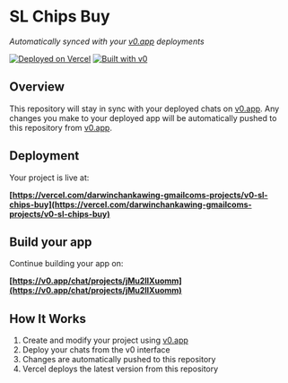 # SL Chips Buy

*Automatically synced with your [v0.app](https://v0.app) deployments*

[![Deployed on Vercel](https://img.shields.io/badge/Deployed%20on-Vercel-black?style=for-the-badge&logo=vercel)](https://vercel.com/darwinchankawing-gmailcoms-projects/v0-sl-chips-buy)
[![Built with v0](https://img.shields.io/badge/Built%20with-v0.app-black?style=for-the-badge)](https://v0.app/chat/projects/jMu2llXuomm)

## Overview

This repository will stay in sync with your deployed chats on [v0.app](https://v0.app).
Any changes you make to your deployed app will be automatically pushed to this repository from [v0.app](https://v0.app).

## Deployment

Your project is live at:

**[https://vercel.com/darwinchankawing-gmailcoms-projects/v0-sl-chips-buy](https://vercel.com/darwinchankawing-gmailcoms-projects/v0-sl-chips-buy)**

## Build your app

Continue building your app on:

**[https://v0.app/chat/projects/jMu2llXuomm](https://v0.app/chat/projects/jMu2llXuomm)**

## How It Works

1. Create and modify your project using [v0.app](https://v0.app)
2. Deploy your chats from the v0 interface
3. Changes are automatically pushed to this repository
4. Vercel deploys the latest version from this repository
